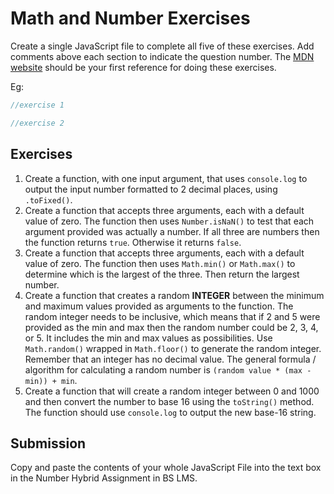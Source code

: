 # Math and Number Exercises

Create a single JavaScript file to complete all five of these exercises. Add comments above each section to indicate the question number. The [MDN website](https://developer.mozilla.org/en-US/docs/Web/JavaScript/Reference/Global_Objects/Number) should be your first reference for doing these exercises.

Eg:

```js
//exercise 1

//exercise 2
```

## Exercises

1. Create a function, with one input argument, that uses `console.log` to output the input number formatted to 2 decimal places, using `.toFixed()`.
2. Create a function that accepts three arguments, each with a default value of zero. The function then uses `Number.isNaN()` to test that each argument provided was actually a number. If all three are numbers then the function returns `true`. Otherwise it returns `false`.
3. Create a function that accepts three arguments, each with a default value of zero. The function then uses `Math.min()` or `Math.max()` to determine which is the largest of the three. Then return the largest number.
4. Create a function that creates a random **INTEGER** between the minimum and maximum values provided as arguments to the function. The random integer needs to be inclusive, which means that if 2 and 5 were provided as the min and max then the random number could be 2, 3, 4, or 5. It includes the min and max values as possibilities. Use `Math.random()` wrapped in `Math.floor()` to generate the random integer. Remember that an integer has no decimal value. The general formula / algorithm for calculating a random number is `(random value * (max - min)) + min`.
5. Create a function that will create a random integer between 0 and 1000 and then convert the number to base 16 using the `toString()` method. The function should use `console.log` to output the new base-16 string.

## Submission

Copy and paste the contents of your whole JavaScript File into the text box in the Number Hybrid Assignment in BS LMS.
